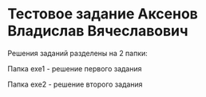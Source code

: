 # Тестовое задание Аксенов Владислав Вячеславович

Решения заданий разделены на 2 папки: 

Папка exe1 - решение первого задания

Папка exe2 - решение второго задания
